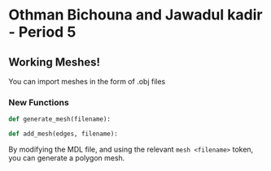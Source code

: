 # Othman Bichouna and Jawadul kadir - Period 5

## Working Meshes!

You can import meshes in the form of .obj files

### New Functions

```python
def generate_mesh(filename):

def add_mesh(edges, filename):
```

By modifying the MDL file, and using the relevant ```mesh <filename>``` token, you can generate a polygon mesh.